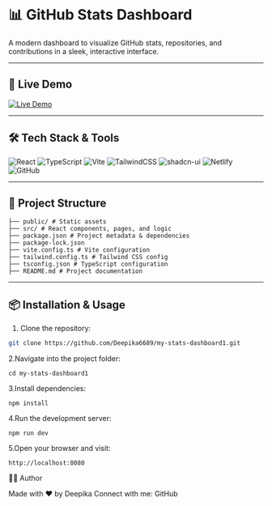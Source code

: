 # 📊 GitHub Stats Dashboard

A modern dashboard to visualize GitHub stats, repositories, and contributions in a sleek, interactive interface.

---

## 🚀 Live Demo

[![Live Demo](https://img.shields.io/badge/Live-Demo-brightgreen?style=for-the-badge)](https://my-stats-dashboard1.netlify.app)



---

## 🛠 Tech Stack & Tools

![React](https://img.shields.io/badge/-React-61DAFB?style=for-the-badge&logo=react&logoColor=white)
![TypeScript](https://img.shields.io/badge/-TypeScript-3178C6?style=for-the-badge&logo=typescript&logoColor=white)
![Vite](https://img.shields.io/badge/-Vite-646CFF?style=for-the-badge&logo=vite&logoColor=white)
![TailwindCSS](https://img.shields.io/badge/-Tailwind_CSS-06B6D4?style=for-the-badge&logo=tailwind-css&logoColor=white)
![shadcn-ui](https://img.shields.io/badge/-shadcn_ui-8B5CF6?style=for-the-badge)
![Netlify](https://img.shields.io/badge/-Netlify-00C7B7?style=for-the-badge&logo=netlify&logoColor=white)
![GitHub](https://img.shields.io/badge/-GitHub-181717?style=for-the-badge&logo=github&logoColor=white)

---

## 📁 Project Structure
```
├── public/ # Static assets
├── src/ # React components, pages, and logic
├── package.json # Project metadata & dependencies
├── package-lock.json
├── vite.config.ts # Vite configuration
├── tailwind.config.ts # Tailwind CSS config
├── tsconfig.json # TypeScript configuration
├── README.md # Project documentation
```
---

## 📦 Installation & Usage

1. Clone the repository:
```bash
git clone https://github.com/Deepika6689/my-stats-dashboard1.git
```
2.Navigate into the project folder:
```
cd my-stats-dashboard1
```
3.Install dependencies:
```
npm install
```
4.Run the development server:
```
npm run dev
```
5.Open your browser and visit:
```
http://localhost:8080
```
🙋‍♀️ Author

Made with ❤️ by Deepika
Connect with me: GitHub



